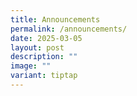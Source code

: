 ```yaml
---
title: Announcements
permalink: /announcements/
date: 2025-03-05
layout: post
description: ""
image: ""
variant: tiptap
---
```

